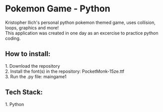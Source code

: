 <h1>Pokemon Game - Python</h1>
Kristopher Ilich's personal python pokemon themed game, uses collision, loops, graphics and more! <br>
This application was created in one day as an excercise to practice python coding.

<h2>How to install:</h2>
1. Download the repository<br>
2. Install the font(s) in the repository: PocketMonk-15ze.ttf<br>
3. Run the .py file: maingame1

<h2>Tech Stack:</h2>
1. Python


